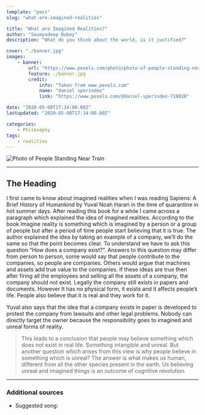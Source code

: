 ```yaml
---
template: "post"
slug: "what-are-imagined-realities"

title: "What are Imagined Realities?"
author: "Soumyadeep Dubey"
description: "What do you think about the world, is it justified?"

cover: "./banner.jpg"
images:
    - banner:
        url: "https://www.pexels.com/photo/photo-of-people-standing-near-train-1557465/"
        feature: ./banner.jpg
        credit:
            info: "Taken from www.pexels.com"
            name: "daniel sperindeo"
            link: "https://www.pexels.com/@daniel-sperindeo-718828"

date: "2020-05-08T17:34:00.00Z"
lastupdated: "2020-05-08T17:34:00.00Z"

categories: 
    - Philosophy
tags:
    - realities
---
```


![Photo of People Standing Near Train](./banner.jpg)

---
## The Heading
I first came to know about imagined realities when I was reading Sapiens: A Brief History of Humankind by Yuval Noah Harari in the time of quarantine in hot summer days. After reading this book for a while I came across a paragraph which explained the idea of imagined realities. According to the book Imagine reality is something which is imagined by a person or a group of people but after a period of time people start believing that it is true. The author explained the idea by taking an example of a company, we’ll do the same so that the point becomes clear. To understand we have to ask this question “How does a company exist?”. Answers to this question may differ from person to person, some would say that people contribute to the companies, so people are companies. Others would argue that machines and assets add true value to the companies. If these ideas are true then after firing all the employees and selling all the assets of a company, the company should not exist. Legally the company still exists in papers and documents. However It has no physical form, it exists and it affects people’s life. People also believe that it is real and they work for it.

Yuval also says that the idea that a company exists in paper is developed to protest the company from lawsuits and other legal problems. Nobody can directly target the owner because the responsibility goes to imagined and unreal forms of reality.

> This leads to a conclusion that people may believe something which does not exist in real life. Something intangible and unreal. But another question which arises from this view is why people believe in something which is unreal? The answer is what makes us human, different from all the other species present in the earth. Us believing unreal and imagined things is an outcome of cognitive revolution.

---
### Additional sources

- Suggested song: 